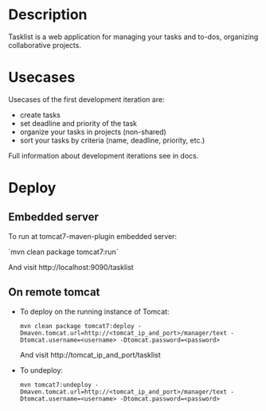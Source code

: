 # Description
Tasklist is a web application for managing your tasks and to-dos, organizing collaborative projects.

# Usecases
Usecases of the first development iteration are:
* create tasks
* set deadline and priority of the task
* organize your tasks in projects (non-shared)
* sort your tasks by criteria (name, deadline, priority, etc.)

Full information about development iterations see in docs.

# Deploy
## Embedded server
To run at tomcat7-maven-plugin embedded server:
<p>`mvn clean package tomcat7:run`
<p>And visit http://localhost:9090/tasklist

## On remote tomcat
* To deploy on the running instance of Tomcat:
  ```
  mvn clean package tomcat7:deploy -Dmaven.tomcat.url=http://<tomcat_ip_and_port>/manager/text -Dtomcat.username=<username> -Dtomcat.password=<password>
  ```
  And visit http://tomcat_ip_and_port/tasklist

* To undeploy:
  ```
  mvn tomcat7:undeploy -Dmaven.tomcat.url=http://<tomcat_ip_and_port>/manager/text -Dtomcat.username=<username> -Dtomcat.password=<password>
  ```